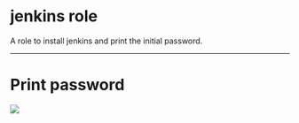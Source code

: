 jenkins role
=============

A role to install jenkins and print the initial password.

-----

Print password
================
![](https://github.com/IbrahimmAdel/Full-CICD-Project/blob/master/Screenshots/jenkins_initial_password.png)



